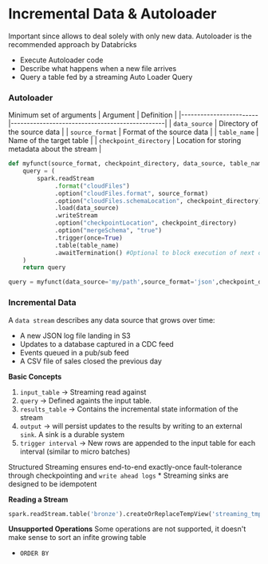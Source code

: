 # Incremental Data & Autoloader
Important since allows to deal solely with only new data.
Autoloader is the recommended approach by Databricks
* Execute Autoloader code
* Describe what happens when a new file arrives
* Query a table fed by a streaming Auto Loader Query

### Autoloader
Minimum set of arguments
| Argument               | Definition                                     |
|------------------------|------------------------------------------------|
| `data_source`          | Directory of the source data                   |
| `source_format`        | Format of the source data                      |
| `table_name`           | Name of the target table                       |
| `checkpoint_directory` | Location for storing metadata about the stream |

```python
def myfunct(source_format, checkpoint_directory, data_source, table_name):
    query = (
        spark.readStream
             .format("cloudFiles")
             .option("cloudFiles.format", source_format)
             .option("cloudFiles.schemaLocation", checkpoint_directory)
             .load(data_source)
             .writeStream
             .option("checkpointLocation", checkpoint_directory)
             .option("mergeSchema", "true")
             .trigger(once=True)
             .table(table_name)
             .awaitTermination() #Optional to block execution of next cells
    )
    return query

query = myfunct(data_source='my/path',source_format='json',checkpoint_directory='other/path',table_name='table')
```
### Incremental Data
A `data stream` describes any data source that grows over time:
* A new JSON log file landing in S3
* Updates to a database captured in a CDC feed
* Events queued in a pub/sub feed
* A CSV file of sales closed the previous day

**Basic Concepts**
1. `input_table` -> Streaming read against
2. `query` -> Defined againts the input table.
3. `results_table` -> Contains the incremental state information of the stream
4. `output` -> will persist updates to the results by writing to an external `sink`. A sink is a durable system
5. `trigger interval` -> New rows are appended to the input table for each interval (similar to micro batches)

Structured Streaming ensures end-to-end exactly-once fault-tolerance through checkpointing and `write ahead logs`
    * Streaming sinks are designed to be idempotent

**Reading a Stream**
```python
spark.readStream.table('bronze').createOrReplaceTempView('streaming_tmp_vw')
```

**Unsupported Operations**
Some operations are not supported, it doesn't make sense to sort an infite growing table
* `ORDER BY`